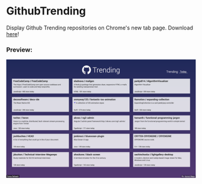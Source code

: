 # GithubTrending
Display Github Trending repositories on Chrome's new tab page. Download [here](https://chrome.google.com/webstore/detail/github-trending-new-tab/hadfajlepeojlkfmbhdioendpidkchfa)!

### Preview:
![Screenshot should load...](/promo/screenshot.png)
